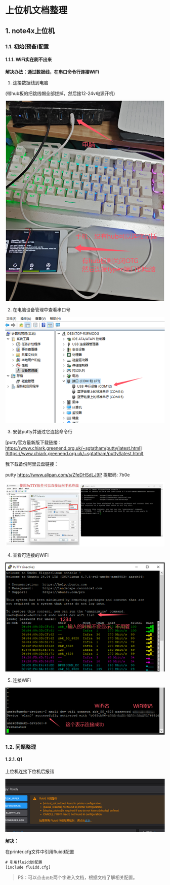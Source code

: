 # 上位机文档整理

## 1. note4x上位机

### 1.1. 初始(预备)配置

#### 1.1.1. WiFi实在刷不出来

**解决办法：通过数据线，在串口命令行连接WiFi**

1. 连接数据线到电脑

(带hub板的把跳线帽全部拔掉，然后接12-24v电源开机)

![通过数据线连接手机和电脑](vx_images/455274631009482.png)

2. 在电脑设备管理中查看串口号

![](vx_images/191739777015959.png)

3. 安装putty并通过它连接命令行

[putty官方最新版下载链接：https://www.chiark.greenend.org.uk/~sgtatham/putty/latest.html](https://www.chiark.greenend.org.uk/~sgtatham/putty/latest.html)

我下载备份阿里云盘链接：

putty
https://www.alipan.com/s/ZfeDHSdLJ9P
提取码: 7b0e


![进入终端方法](vx_images/253972335076396.jpg)

4. 查看可连接的WiFi

![查看WiFi列表](vx_images/64143348226662.png)

5. 连接WiFi

![连接WiFi](vx_images/242343185681155.png)

### 1.2. 问题整理


#### 1.2.1. Q1

上位机连接下位机后报错

![](vx_images/119703381203337.png)

**解决：**

在printer.cfg文件中引用fluidd配置
```
# 引用fluidd的配置
[include fluidd.cfg]
```

> PS：可以点击`此处`两个字进入文档，根据文档了解相关配置。


